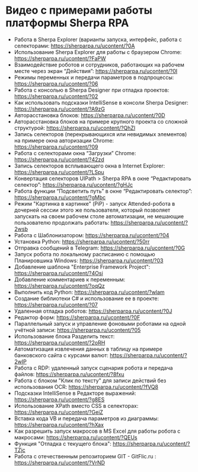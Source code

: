 # Видео с примерами работы платформы Sherpa RPA

* Работа в Sherpa Explorer (варианты запуска, интерфейс, работа с селекторами: https://sherparpa.ru/ucontent/?0A
* Использование Sherpa Explorer для работы с браузером Chrome: https://sherparpa.ru/ucontent/?FaPW
* Взаимодействие роботов и сотрудников, работающих на рабочем месте через экран “Действия”: https://sherparpa.ru/ucontent/?0I
* Режимы переменных и передачи параметров в подпроцессы: https://sherparpa.ru/ucontent/?06
* Работа с консолью в Sherpa Designer при отладка проектов: https://sherparpa.ru/ucontent/?02
* Как использовать подсказки IntelliSense в консоли Sherpa Designer: https://sherparpa.ru/ucontent/?A9zG
* Авторасстановка блоков: https://sherparpa.ru/ucontent/?0D
* Авторасстановка блоков на примере крупного проекта со сложной структурой: https://sherparpa.ru/ucontent/?QhZl
* Запись селекторов (перекрывающихся или невидимых элементов) на примере окна авторизации Chrome: https://sherparpa.ru/ucontent/?09
* Работа с селекторами окна “Загрузки” Chrome: https://sherparpa.ru/ucontent/?42zd
* Запись селекторов всплывающего окна в Internet Explorer: https://sherparpa.ru/ucontent/?LSpu
* Конвертация селекторов UIPath > Sherpa RPA в окне “Редактировать селектор”: https://sherparpa.ru/ucontent/?gHJc
* Работа функции “Подсветить путь” в окне “Редактировать селектор”: https://sherparpa.ru/ucontent/?gMbc
* Режим "Картинка в картинке" (PiP) - запуск Attended-робота в дочерней сессии этого же пользователя, который позволяет запускать на своем рабочем столе автоматизации, не мешающие пользователю продолжать работать: https://sherparpa.ru/ucontent/?2wsb
* Работа с Шаблонизатором: https://sherparpa.ru/ucontent/?04
* Установка Python: https://sherparpa.ru/ucontent/?50rr
* Отправка сообщений в Telegram: https://sherparpa.ru/ucontent/?0G
* Запуск робота по локальному расписанию с помощью Планировшика Windows: https://sherparpa.ru/ucontent/?03
* Добавление шаблона "Enterprise Framework Project": https://sherparpa.ru/ucontent/?4Osi
* Добавление комментариев к переменным: https://sherparpa.ru/ucontent/?oqQz
* Выполнить код Python: https://sherparpa.ru/ucontent/?wlam
* Создание библиотеки С# и использование ее в проекте: https://sherparpa.ru/ucontent/?07
* Удаленная отладка роботов: https://sherparpa.ru/ucontent/?0J
* Редактор форм: https://sherparpa.ru/ucontent/?0F
* Параллельный запуск и управление фоновыми роботами на одной учётной записи: https://sherparpa.ru/ucontent/?05
* Использование блока Разделить текст: https://sherparpa.ru/ucontent/?2oRH
* Автоматизация извлечения данных в таблицу на примере банковского сайта с курсами валют: https://sherparpa.ru/ucontent/?2wIP
* Работа с RDP: удаленный запуск сценария робота и передача файлов: https://sherparpa.ru/ucontent/?8fxu
* Работа с блоком "Клик по тексту" для записи действий без использования OCR: https://sherparpa.ru/ucontent/?fVQ8
* Подсказки IntelliSense в Редакторе выражений: https://sherparpa.ru/ucontent/?g8ES
* Использование XPath вместо CSS в селекторах: https://sherparpa.ru/ucontent/?GeiZ
* Вставка кода VB и передача параметров из диаграммы: https://sherparpa.ru/ucontent/?hXax
* Как разрешить запуск макросов в MS Excel для работы робота с макросами: https://sherparpa.ru/ucontent/?QEUs
* Функция "Отладка с текущего блока": https://sherparpa.ru/ucontent/?TZjc
* Работа с отечественным репозиторием GIT - GitFlic.ru : https://sherparpa.ru/ucontent/?VrND
